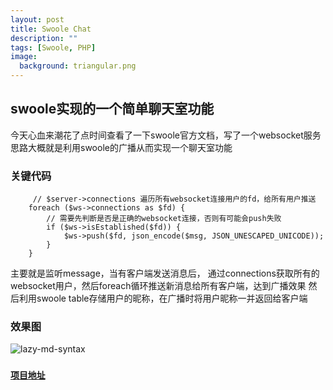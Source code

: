 ```yaml
---
layout: post
title: Swoole Chat
description: ""
tags: [Swoole, PHP]
image:
  background: triangular.png
---
```


## swoole实现的一个简单聊天室功能

今天心血来潮花了点时间查看了一下swoole官方文档，写了一个websocket服务
思路大概就是利用swoole的广播从而实现一个聊天室功能

### 关键代码

```
     // $server->connections 遍历所有websocket连接用户的fd，给所有用户推送
    foreach ($ws->connections as $fd) {
        // 需要先判断是否是正确的websocket连接，否则有可能会push失败
        if ($ws->isEstablished($fd)) {
            $ws->push($fd, json_encode($msg, JSON_UNESCAPED_UNICODE));
        }
    }
```

主要就是监听message，当有客户端发送消息后，
通过connections获取所有的websocket用户，然后foreach循环推送新消息给所有客户端，达到广播效果
然后利用swoole table存储用户的昵称，在广播时将用户昵称一并返回给客户端

### 效果图
![lazy-md-syntax](../images/swoole/1583828934055.jp2)

### <a href="https://github.com/jyiL/swoole-chat" target="view_window">`项目地址`</a>